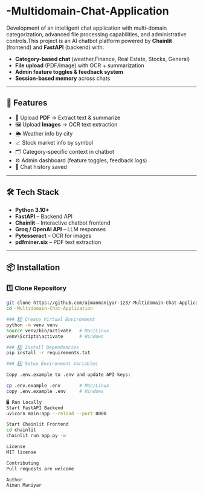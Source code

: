 # -Multidomain-Chat-Application
Development of an intelligent chat application with multi-domain categorization, advanced  file processing capabilities, and administrative controls.This project is an AI chatbot platform powered by **Chainlit** (frontend) and **FastAPI** (backend) with:
- **Category-based chat** (weather,Finance, Real Estate, Stocks, General)
- **File upload** (PDF/Image) with OCR + summarization
- **Admin feature toggles & feedback system**
- **Session-based memory** across chats

---

## 🚀 Features
- 📂 Upload **PDF** → Extract text & summarize  
- 🖼 Upload **Images** → OCR text extraction  
- 🌦 Weather info by city  
- 📈 Stock market info by symbol  
- 🗂 Category-specific context in chatbot  
- ⚙ Admin dashboard (feature toggles, feedback logs)  
- 💾 Chat history saved

---

## 🛠 Tech Stack
- **Python 3.10+**
- **FastAPI** – Backend API  
- **Chainlit** – Interactive chatbot frontend  
- **Groq / OpenAI API** – LLM responses  
- **Pytesseract** – OCR for images  
- **pdfminer.six** – PDF text extraction  

---

## 📦 Installation

### 1️⃣ Clone Repository
```bash
git clone https://github.com/aimanmaniyar-123/-Multidomain-Chat-Application
cd -Multidomain-Chat-Application

### 2️⃣ Create Virtual Environment
python -m venv venv
source venv/bin/activate   # Mac/Linux
venv\Scripts\activate      # Windows

### 3️⃣ Install Dependencies
pip install -r requirements.txt

### 4️⃣ Setup Environment Variables

Copy .env.example to .env and update API keys:

cp .env.example .env       # Mac/Linux
copy .env.example .env     # Windows

🖥 Run Locally
Start FastAPI Backend
uvicorn main:app --reload --port 8000

Start Chainlit Frontend
cd chainlit
chainlit run app.py -w

License
MIT license

Contributing
Pull requests are welcome

Author
Aiman Maniyar


